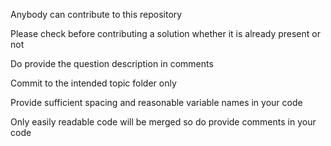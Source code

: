 Anybody can contribute to this repository

Please check before contributing a solution whether it is already present or not

Do provide the question description in comments

Commit to the intended topic folder only

Provide sufficient spacing and reasonable variable names in your code

Only easily readable code will be merged so do provide comments in your code
